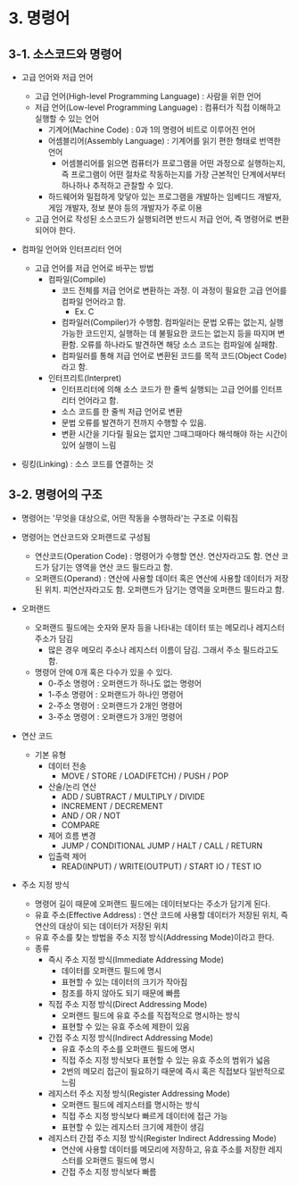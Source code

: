 <style>
    .highlight
    {
        color: red;
    }

    .footnote
    {
        color: gray;
        font-size: 90%;
    }

    img
    {
        display: block;
        margin: auto;
    }

    .img-desc
    {
        color: gray;
        text-align: center;
        margin-bottom: 1%;
    }
</style>

# 3. 명령어
## 3-1. 소스코드와 명령어
- 고급 언어와 저급 언어
    - 고급 언어(High-level Programming Language) : 사람을 위한 언어
    - 저급 언어(Low-level Programming Language) : 컴퓨터가 직접 이해하고 실행할 수 있는 언어
        - 기계어(Machine Code) : 0과 1의 명령어 비트로 이루어진 언어
        - 어셈블리어(Assembly Language) : 기계어를 읽기 편한 형태로 번역한 언어
            - 어셈블리어를 읽으면 컴퓨터가 프로그램을 어떤 과정으로 실행하는지, 즉 프로그램이 어떤 절차로 작동하는지를 가장 근본적인 단계에서부터 하나하나 추적하고 관찰할 수 있다.
        - 하드웨어와 밀접하게 맞닿아 있는 프로그램을 개발하는 임베디드 개발자, 게임 개발자, 정보 분야 등의 개발자가 주로 이용
    - 고급 언어로 작성된 소스코드가 실행되려면 반드시 저급 언어, 즉 명령어로 변환되어야 한다.

- 컴파일 언어와 인터프리터 언어
    - 고급 언어를 저급 언어로 바꾸는 방법
        - 컴파일(Compile)
            - 코드 전체를 저급 언어로 변환하는 과정. 이 과정이 필요한 고급 언어를 컴파일 언어라고 함.
                - Ex. C
            - 컴파일러(Compiler)가 수행함. 컴파일러는 문법 오류는 없는지, 실행 가능한 코드인지, 실행하는 데 불필요한 코드는 없는지 등을 따지며 변환함. 오류를 하나라도 발견하면 해당 소스 코드는 컴파일에 실패함.
            -  컴파일러를 통해 저급 언어로 변환된 코드를 목적 코드(Object Code)라고 함.
        - 인터프리트(Interpret)
            - 인터프리터에 의해 소스 코드가 한 줄씩 실행되는 고급 언어를 인터프리터 언어라고 함.
            - 소스 코드를 한 줄씩 저급 언어로 변환
            - 문법 오류를 발견하기 전까지 수행할 수 있음.
            - 변환 시간을 기다릴 필요는 없지만 그때그때마다 해석해야 하는 시간이 있어 실행이 느림

- 링킹(Linking) : 소스 코드를 연결하는 것

## 3-2. 명령어의 구조
- 명령어는 '무엇을 대상으로, 어떤 작동을 수행하라'는 구조로 이뤄짐
- 명령어는 연산코드와 오퍼랜드로 구성됨
    - 연산코드(Operation Code) : 명령어가 수행할 연산. 연산자라고도 함. 연산 코드가 담기는 영역을 연산 코드 필드라고 함.
    - 오퍼랜드(Operand) : 연산에 사용할 데이터 혹은 연산에 사용할 데이터가 저장된 위치. 피연산자라고도 함. 오퍼랜드가 담기는 영역을 오퍼랜드 필드라고 함.

- 오퍼랜드
    - 오퍼랜드 필드에는 숫자와 문자 등을 나타내는 데이터 또는 메모리나 레지스터 주소가 담김
        - 많은 경우 메모리 주소나 레지스터 이름이 담김. 그래서 주소 필드라고도 함.
    - 명령어 안에 0개 혹은 다수가 있을 수 있다.
        - 0-주소 명령어 : 오퍼랜드가 하나도 없는 명령어
        - 1-주소 명령어 : 오퍼랜드가 하나인 명령어
        - 2-주소 명령어 : 오퍼랜드가 2개인 명령어
        - 3-주소 명령어 : 오퍼랜드가 3개인 명령어

- 연산 코드
    - 기본 유형
        - 데이터 전송
            - MOVE / STORE / LOAD(FETCH) / PUSH / POP
        - 산술/논리 연산
            - ADD / SUBTRACT / MULTIPLY / DIVIDE
            - INCREMENT / DECREMENT
            - AND / OR / NOT
            - COMPARE
        - 제어 흐름 변경
            - JUMP / CONDITIONAL JUMP / HALT / CALL / RETURN
        - 입출력 제어
            - READ(INPUT) / WRITE(OUTPUT) / START IO / TEST IO

- 주소 지정 방식
    - 명령어 길이 때문에 오퍼랜드 필드에는 데이터보다는 주소가 담기게 된다.
    - 유효 주소(Effective Address) : 연산 코드에 사용할 데이터가 저장된 위치, 즉 연산의 대상이 되는 데이터가 저장된 위치
    - 유효 주소를 찾는 방법을 주소 지정 방식(Addressing Mode)이라고 한다.
    - 종류
        - 즉시 주소 지정 방식(Immediate Addressing Mode)
            - 데이터를 오퍼랜드 필드에 명시
            - 표현할 수 있는 데이터의 크기가 작아짐
            - 참조를 하지 않아도 되기 때문에 빠름
        - 직접 주소 지정 방식(Direct Addressing Mode)
            - 오퍼랜드 필드에 유효 주소를 직접적으로 명시하는 방식
            - 표현할 수 있는 유효 주소에 제한이 있음
        - 간접 주소 지정 방식(Indirect Addressing Mode)
            - 유효 주소의 주소를 오퍼랜드 필드에 명시
            - 직접 주소 지정 방식보다 표현할 수 있는 유효 주소의 범위가 넓음
            - 2번의 메모리 접근이 필요하기 때문에 즉시 혹은 직접보다 일반적으로 느림
        - 레지스터 주소 지정 방식(Register Addressing Mode)
            - 오퍼랜드 필드에 레지스터를 명시하는 방식
            - 직접 주소 지정 방식보다 빠르게 데이터에 접근 가능
            - 표현할 수 있는 레지스터 크기에 제한이 생김
        - 레지스터 간접 주소 지정 방식(Register Indirect Addressing Mode)
            - 연산에 사용할 데이터를 메모리에 저장하고, 유효 주소를 저장한 레지스터를 오퍼랜드 필드에 명시
            - 간접 주소 지정 방식보다 빠름

